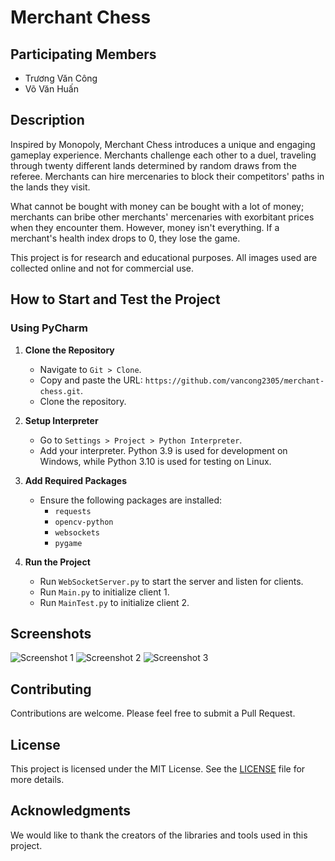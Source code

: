 # Merchant Chess

## Participating Members
- Trương Văn Công
- Võ Văn Huấn

## Description
Inspired by Monopoly, Merchant Chess introduces a unique and engaging gameplay experience. Merchants challenge each other to a duel, traveling through twenty different lands determined by random draws from the referee. Merchants can hire mercenaries to block their competitors' paths in the lands they visit. 

What cannot be bought with money can be bought with a lot of money; merchants can bribe other merchants' mercenaries with exorbitant prices when they encounter them. However, money isn't everything. If a merchant's health index drops to 0, they lose the game.

This project is for research and educational purposes. All images used are collected online and not for commercial use.

## How to Start and Test the Project

### Using PyCharm
1. **Clone the Repository**
   - Navigate to `Git > Clone`.
   - Copy and paste the URL: `https://github.com/vancong2305/merchant-chess.git`.
   - Clone the repository.

2. **Setup Interpreter**
   - Go to `Settings > Project > Python Interpreter`.
   - Add your interpreter. Python 3.9 is used for development on Windows, while Python 3.10 is used for testing on Linux.

3. **Add Required Packages**
   - Ensure the following packages are installed:
     - `requests`
     - `opencv-python`
     - `websockets`
     - `pygame`

4. **Run the Project**
   - Run `WebSocketServer.py` to start the server and listen for clients.
   - Run `Main.py` to initialize client 1.
   - Run `MainTest.py` to initialize client 2.

## Screenshots
![Screenshot 1](link-to-screenshot-1)
![Screenshot 2](link-to-screenshot-2)
![Screenshot 3](link-to-screenshot-3)

## Contributing
Contributions are welcome. Please feel free to submit a Pull Request.

## License
This project is licensed under the MIT License. See the [LICENSE](LICENSE) file for more details.

## Acknowledgments
We would like to thank the creators of the libraries and tools used in this project.
